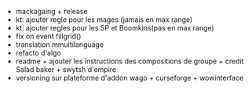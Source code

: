 - mackagaing + release
- kt: ajouter regle pour les mages (jamais en max range)
- kt: ajouter regles pour les SP et Boomkins(pas en max range)
- fix on event fillgrid()
- translation mmultilanguage
- refacto d'algo
- readme + ajouter les instructions des compositions de groupe + credit Salad baker + swytsh d'empire
- versioning sur plateforme d'addon wago + curseforge + wowinterface

